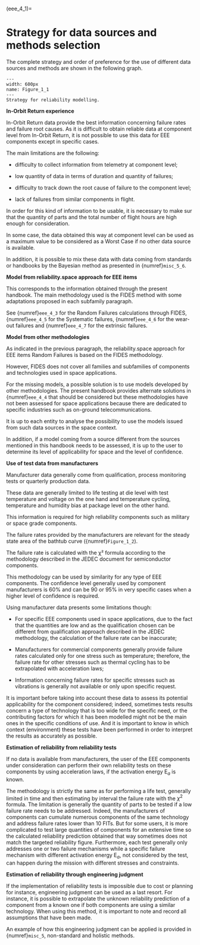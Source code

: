 (eee_4_1)=
# Strategy for data sources and methods selection

The complete strategy and order of preference for the use of different data sources and methods are shown in the following graph.

```{figure} ../../pictures/eee_figure4_1.png
---
width: 600px
name: Figure_1_1
---
Strategy for reliability modelling.
```

**In-Orbit Return experience**

In-Orbit Return data provide the best information concerning failure rates and failure root causes. As it is difficult to obtain reliable data at component level from In-Orbit Return, it is not possible to use this data for EEE components except in specific cases.

The main limitations are the following:

-   difficulty to collect information from telemetry at component level;

-   low quantity of data in terms of duration and quantity of failures;

-   difficulty to track down the root cause of failure to the component level;

-   lack of failures from similar components in flight.

In order for this kind of information to be usable, it is necessary to make sur that the quantity of parts and the total number of flight hours are high enough for consideration.

In some case, the data obtained this way at component level can be used as a maximum value to be considered as a Worst Case if no other data source is available.

In addition, it is possible to mix these data with data coming from standards or handbooks by the Bayesian method as presented in {numref}`misc_5_6`.

**Model from reliability.space approach for EEE items**

This corresponds to the information obtained through the present handbook. The main methodology used is the FIDES method with some adaptations proposed in each subfamily paragraph.

See {numref}`eee_4_3` for the Random Failures calculations through FIDES, {numref}`eee_4_5` for the Systematic failures, {numref}`eee_4_6` for the wear-out failures and {numref}`eee_4_7` for the extrinsic failures.

**Model from other methodologies**

As indicated in the previous paragraph, the reliability.space approach for EEE items Random Failures is based on the FIDES methodology.

However, FIDES does not cover all families and subfamilies of components and technologies used in space applications.

For the missing models, a possible solution is to use models developed by other methodologies. The present handbook provides alternate solutions in {numref}`eee_4_4` that should be considered but these methodologies have not been assessed for space applications because there are dedicated to specific industries such as on-ground telecommunications.

It is up to each entity to analyse the possibility to use the models issued from such data sources in the space context.

In addition, if a model coming from a source different from the sources mentioned in this handbook needs to be assessed, it is up to the user to determine its level of applicability for space and the level of confidence.

**Use of test data from manufacturers**

Manufacturer data generally come from qualification, process monitoring tests or quarterly production data.

These data are generally limited to life testing at die level with test temperature and voltage on the one hand and temperature cycling, temperature and humidity bias at package level on the other hand.

This information is required for high reliability components such as military or space grade components.

The failure rates provided by the manufacturers are relevant for the steady state area of the bathtub curve ({numref}`Figure_1_2`).

The failure rate is calculated with the χ² formula according to the methodology described in the JEDEC document for semiconductor components.

This methodology can be used by similarity for any type of EEE components. The confidence level generally used by component manufacturers is 60% and can be 90 or 95% in very specific cases when a higher level of confidence is required.

Using manufacturer data presents some limitations though:

-   For specific EEE components used in space applications, due to the fact that the quantities are low and as the qualification chosen can be different from qualification approach described in the JEDEC methodology, the calculation of the failure rate can be inaccurate;

-   Manufacturers for commercial components generally provide failure rates calculated only for one stress such as temperature; therefore, the failure rate for other stresses such as thermal cycling has to be extrapolated with acceleration laws;

-   Information concerning failure rates for specific stresses such as vibrations is generally not available or only upon specific request.

It is important before taking into account these data to assess its potential applicability for the component considered; indeed, sometimes tests results concern a type of technology that is too wide for the specific need, or the contributing factors for which it has been modelled might not be the main ones in the specific conditions of use. And it is important to know in which context (environment) these tests have been performed in order to interpret the results as accurately as possible.

**Estimation of reliability from reliability tests**

If no data is available from manufacturers, the user of the EEE components under consideration can perform their own reliability tests on these components by using acceleration laws, if the activation energy $\text{E}_{a}$ is known.

The methodology is strictly the same as for performing a life test, generally limited in time and then estimating by interval the failure rate with the $\chi^{2}$ formula. The limitation is generally the quantity of parts to be tested if a low failure rate needs to be addressed. Indeed, the manufacturers of components can cumulate numerous components of the same technology and address failure rates lower than 10 FITs. But for some users, it is more complicated to test large quantities of components for an extensive time so the calculated reliability prediction obtained that way sometimes does not match the targeted reliability figure. Furthermore, each test generally only addresses one or two failure mechanisms while a specific failure mechanism with different activation energy $\text{E}_{a}$, not considered by the test, can happen during the mission with different stresses and constraints.

**Estimation of reliability through engineering judgment**

If the implementation of reliability tests is impossible due to cost or planning for instance, engineering judgment can be used as a last resort. For instance, it is possible to extrapolate the unknown reliability prediction of a component from a known one if both components are using a similar technology. When using this method, it is important to note and record all assumptions that have been made.

An example of how this engineering judgment can be applied is provided in {numref}`misc_5`, non-standard and holistic methods.
